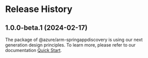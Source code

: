 # Release History
    
## 1.0.0-beta.1 (2024-02-17)

The package of @azure/arm-springappdiscovery is using our next generation design principles. To learn more, please refer to our documentation [Quick Start](https://aka.ms/js-track2-quickstart).
